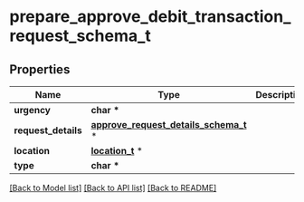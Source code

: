# prepare_approve_debit_transaction_request_schema_t

## Properties
Name | Type | Description | Notes
------------ | ------------- | ------------- | -------------
**urgency** | **char \*** |  | [optional] 
**request_details** | [**approve_request_details_schema_t**](approve_request_details_schema.md) \* |  | [optional] 
**location** | [**location_t**](location.md) \* |  | [optional] 
**type** | **char \*** |  | [optional] 

[[Back to Model list]](../README.md#documentation-for-models) [[Back to API list]](../README.md#documentation-for-api-endpoints) [[Back to README]](../README.md)


